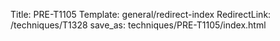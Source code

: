Title: PRE-T1105
Template: general/redirect-index
RedirectLink: /techniques/T1328
save_as: techniques/PRE-T1105/index.html